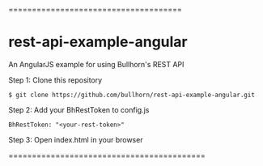 =====================================
# rest-api-example-angular

An AngularJS example for using Bullhorn's REST API 

Step 1: Clone this repository
```
$ git clone https://github.com/bullhorn/rest-api-example-angular.git
```

Step 2: Add your BhRestToken to config.js
```
BhRestToken: "<your-rest-token>"
```

Step 3: Open index.html in your browser

==========================================